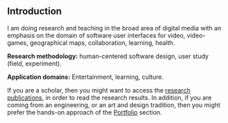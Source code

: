 ## Introduction

I am doing research and teaching in the broad area of digital media with an emphasis on the domain of software user interfaces for video, video-games, geographical maps, collaboration, learning, health.

**Research methodology:** human-centered software design, user study (field, experiment).

**Application domains:** Entertainment, learning, culture.

If you are a scholar, then you might want to access the [research publications](http://scholar.epidro.me), in order to read the research results. In addition, if you are coming from an engineering, or an art and design tradition, then you might prefer the hands-on approach of the [Portfolio](http://portfolio.epidro.me) section.
